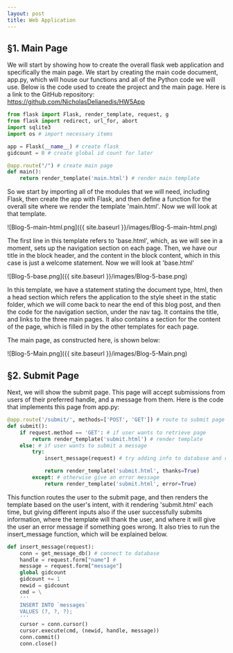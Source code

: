 ```yaml
---
layout: post
title: Web Application
---
```


## §1. Main Page

We will start by showing how to create the overall flask web application and specifically the main page.  We start by creating the main code document, app.py, which will house our functions and all of the Python code we will use.  Below is the code used to create the project and the main page.  Here is a link to the GitHub repository:  https://github.com/NicholasDelianedis/HW5App

```python
from flask import Flask, render_template, request, g
from flask import redirect, url_for, abort
import sqlite3
import os # import necessary items

app = Flask(__name__) # create flask
gidcount = 0 # create global id count for later

@app.route("/") # create main page
def main():
    return render_template('main.html') # render main template
```

So we start by importing all of the modules that we will need, including Flask, then create the app with Flask, and then define a function for the overall site where we render the template 'main.html'.  Now we will look at that template.

![Blog-5-main-html.png]({{ site.baseurl }}/images/Blog-5-main-html.png)

The first line in this template refers to 'base.html', which, as we will see in a moment, sets up the navigation section on each page.  Then, we have our title in the block header, and the content in the block content, which in this case is just a welcome statement.  Now we will look at 'base.html'

![Blog-5-base.png]({{ site.baseurl }}/images/Blog-5-base.png)

In this template, we have a statement stating the document type, html, then a head section which refers the application to the style sheet in the static folder, which we will come back to near the end of this blog post, and then the code for the navigation section, under the nav tag.  It contains the title, and links to the three main pages.  It also contains a section for the content of the page, which is filled in by the other templates for each page.

The main page, as constructed here, is shown below:

![Blog-5-Main.png]({{ site.baseurl }}/images/Blog-5-Main.png)

## §2. Submit Page

Next, we will show the submit page.  This page will accept submissions from users of their preferred handle, and a message from them.  Here is the code that implements this page from app.py:

```python
@app.route('/submit/', methods=['POST', 'GET']) # route to submit page
def submit():
    if request.method == 'GET': # if user wants to retrieve page
        return render_template('submit.html') # render template
    else: # if user wants to submit a message
        try:
            insert_message(request) # try adding info to database and return database successfully

            return render_template('submit.html', thanks=True)
        except: # otherwise give an error message
            return render_template('submit.html', error=True)
```

This function routes the user to the submit page, and then renders the template based on the user's intent, with it rendering 'submit.html' each time, but giving different inputs also if the user successfully submits information, where the template will thank the user, and where it will give the user an error message if something goes wrong.  It also tries to run the insert_message function, which will be explained below.

```python
def insert_message(request):
    conn = get_message_db() # connect to database
    handle = request.form["name"] # 
    message = request.form["message"]
    global gidcount
    gidcount += 1
    newid = gidcount
    cmd = \
    '''
    INSERT INTO `messages`
    VALUES (?, ?, ?);
    '''
    cursor = conn.cursor()
    cursor.execute(cmd, (newid, handle, message))
    conn.commit()
    conn.close()
```